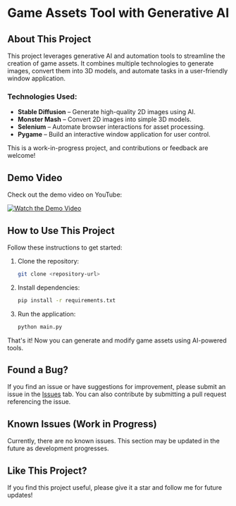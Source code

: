 # Game Assets Tool with Generative AI

## About This Project

This project leverages generative AI and automation tools to streamline the creation of game assets. It combines multiple technologies to generate images, convert them into 3D models, and automate tasks in a user-friendly window application.

### Technologies Used:
- **Stable Diffusion** – Generate high-quality 2D images using AI.
- **Monster Mash** – Convert 2D images into simple 3D models.
- **Selenium** – Automate browser interactions for asset processing.
- **Pygame** – Build an interactive window application for user control.

This is a work-in-progress project, and contributions or feedback are welcome!

## Demo Video

Check out the demo video on YouTube:

[![Watch the Demo Video](https://img.youtube.com/vi/BGum2CM_mto/0.jpg)](https://www.youtube.com/watch?v=BGum2CM_mto)

## How to Use This Project

Follow these instructions to get started:

1. Clone the repository:
    ```sh
    git clone <repository-url>
    ```
2. Install dependencies:
    ```sh
    pip install -r requirements.txt
    ```
3. Run the application:
    ```sh
    python main.py
    ```

That's it! Now you can generate and modify game assets using AI-powered tools.

## Found a Bug?

If you find an issue or have suggestions for improvement, please submit an issue in the [Issues](https://github.com/hieultph/game-assets-tool/issues) tab. You can also contribute by submitting a pull request referencing the issue.

## Known Issues (Work in Progress)

Currently, there are no known issues. This section may be updated in the future as development progresses.

## Like This Project?

If you find this project useful, please give it a star and follow me for future updates!
